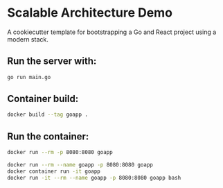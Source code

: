 # Scalable Architecture Demo

A cookiecutter template for bootstrapping a Go and React project using a
modern stack.

## Run the server with:

```bash
go run main.go
```

## Container build:

```bash
docker build --tag goapp .
```

## Run the container:

```bash
docker run --rm -p 8080:8080 goapp
```

```bash
docker run --rm --name goapp -p 8080:8080 goapp
docker container run -it goapp
docker run -it --rm --name goapp -p 8080:8080 goapp bash
```
